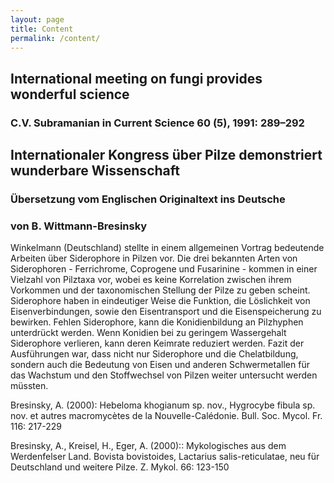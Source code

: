 ```yaml
---
layout: page
title: Content
permalink: /content/
---
```


## International meeting on fungi provides wonderful science 
### C.V. Subramanian in Current Science 60 (5), 1991: 289–292
## Internationaler Kongress über Pilze demonstriert wunderbare Wissenschaft
### Übersetzung vom Englischen Originaltext ins Deutsche 
### von B. Wittmann-Bresinsky


Winkelmann (Deutschland) stellte in einem allgemeinen Vortrag bedeutende Arbeiten über Siderophore in Pilzen vor. Die drei bekannten Arten von Siderophoren - Ferrichrome, Coprogene und Fusarinine - kommen in einer Vielzahl von Pilztaxa vor, wobei es keine Korrelation zwischen ihrem Vorkommen und der taxonomischen Stellung der Pilze zu geben scheint. Siderophore haben in eindeutiger Weise die Funktion,  die Löslichkeit von Eisenverbindungen, sowie den Eisentransport und die Eisenspeicherung zu bewirken. Fehlen Siderophore, kann die Konidienbildung an Pilzhyphen unterdrückt werden. Wenn Konidien bei zu geringem Wassergehalt Siderophore verlieren, kann deren Keimrate reduziert werden. Fazit der Ausführungen war, dass nicht nur Siderophore und die Chelatbildung, sondern auch die Bedeutung von Eisen und anderen Schwermetallen für das Wachstum und den Stoffwechsel von Pilzen weiter untersucht werden müssten.

<p class="kapitaelchen">
Bresinsky, A. (2000): Hebeloma khogianum sp. nov., Hygrocybe fibula sp. nov. et autres macromycètes de la Nouvelle-Calédonie. Bull. Soc. Mycol. Fr. 116: 217-229
</p>

<p class="kapitaelchen">
Bresinsky, A., Kreisel, H., Eger, A. (2000):: Mykologisches aus dem Werdenfelser Land. Bovista bovistoides, Lactarius salis-reticulatae, neu für Deutschland und weitere Pilze. Z. Mykol. 66: 123-150
</p>
